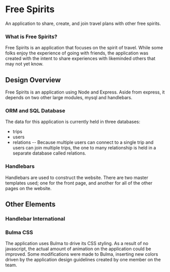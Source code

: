 # Free Spirits
An application to share, create, and join travel plans with other free spirits.

### What is Free Spirits?
Free Spirits is an application that focuses on the spirit of travel. While some folks enjoy the experience of going with friends, the application was created with the intent to share experiences with likeminded others that may not yet know.

## Design Overview
Free Spirits is an application using Node and Express. Aside from express, it depends on two other large modules, mysql and handlebars.
### ORM and SQL Database
The data for this application is currently held in three databases:
- trips
- users
- relations
-- Because multiple users can connect to a single trip and users can join multiple trips, the one to many relationship is held in a separate database called relations. 
### Handlebars
Handlebars are used to construct the website. There are two master templates used; one for the front page, and another for all of the other pages on the website.

## Other Elements

### Handlebar International

### Bulma CSS
The application uses Bulma to drive its CSS styling. As a result of no javascript, the actual amount of animation on the application could be improved.
Some modifications were made to Bulma, inserting new colors driven by the application design guidelines created by one member on the team.
